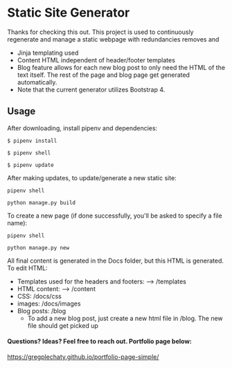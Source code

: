 # Static Site Generator
Thanks for checking this out. This project is used to continuously regenerate and manage a static webpage with redundancies removes and 

- Jinja templating used
- Content HTML independent of header/footer templates
- Blog feature allows for each new blog post to only need the HTML of the text itself. The rest of the page and blog page get generated automatically.
- Note that the current generator utilizes Bootstrap 4.

## Usage

After downloading, install pipenv and dependencies:
```
$ pipenv install
```
```
$ pipenv shell
```
```
$ pipenv update
```

After making updates, to update/generate a new static site:
```
pipenv shell
```
```
python manage.py build
``` 

To create a new page (if done successfully, you'll be asked to specify a file name):
```
pipenv shell
```
```
python manage.py new
``` 


All final content is generated in the Docs folder, but this HTML is generated. To edit HTML:
- Templates used for the headers and footers: --> /templates
- HTML content: --> /content
- CSS: /docs/css
- images: /docs/images
- Blog posts: /blog
   - To add a new blog post, just create a new html file in /blog. The new file should get picked up

#### Questions? Ideas? Feel free to reach out. Portfolio page below:
https://gregplechaty.github.io/portfolio-page-simple/
